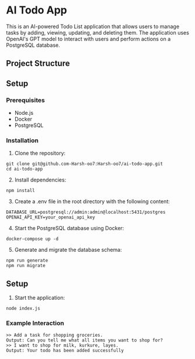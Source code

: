 # AI Todo App

This is an AI-powered Todo List application that allows users to manage tasks by adding, viewing, updating, and deleting them. The application uses OpenAI's GPT model to interact with users and perform actions on a PostgreSQL database.

## Project Structure


## Setup

### Prerequisites

- Node.js
- Docker
- PostgreSQL

### Installation

1. Clone the repository:

```
git clone git@github.com-Harsh-oo7:Harsh-oo7/ai-todo-app.git
cd ai-todo-app
```

2. Install dependencies:

```
npm install
```

3. Create a .env file in the root directory with the following content:

```
DATABASE_URL=postgresql://admin:admin@localhost:5431/postgres
OPENAI_API_KEY=your_openai_api_key
```

4. Start the PostgreSQL database using Docker:

```
docker-compose up -d
```

5. Generate and migrate the database schema:

```
npm run generate
npm run migrate
```

## Setup

1. Start the application:

```
node index.js
```

### Example Interaction

```
>> Add a task for shopping groceries.
Output: Can you tell me what all items you want to shop for?
>> I want to shop for milk, kurkure, layes.
Output: Your todo has been added successfully
```

